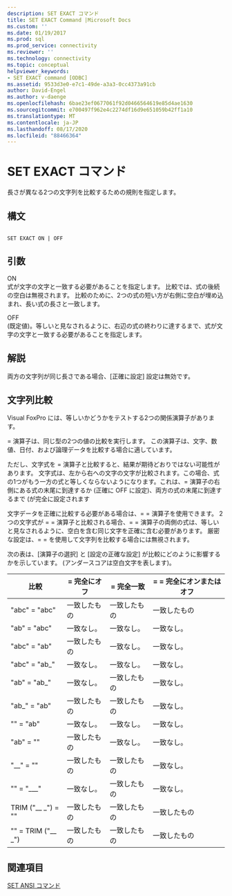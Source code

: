 ```yaml
---
description: SET EXACT コマンド
title: SET EXACT Command |Microsoft Docs
ms.custom: ''
ms.date: 01/19/2017
ms.prod: sql
ms.prod_service: connectivity
ms.reviewer: ''
ms.technology: connectivity
ms.topic: conceptual
helpviewer_keywords:
- SET EXACT command [ODBC]
ms.assetid: 9533d3e0-e7c1-49de-a3a3-0cc4373a91cb
author: David-Engel
ms.author: v-daenge
ms.openlocfilehash: 6bae23ef0677061f92d0466564619e85d4ae1630
ms.sourcegitcommit: e700497f962e4c2274df16d9e651059b42ff1a10
ms.translationtype: MT
ms.contentlocale: ja-JP
ms.lasthandoff: 08/17/2020
ms.locfileid: "88466364"
---
```

# <a name="set-exact-command"></a>SET EXACT コマンド
長さが異なる2つの文字列を比較するための規則を指定します。  
  
## <a name="syntax"></a>構文  
  
```  
  
SET EXACT ON | OFF  
```  
  
## <a name="arguments"></a>引数  
 ON  
 式が文字の文字と一致する必要があることを指定します。 比較では、式の後続の空白は無視されます。 比較のために、2つの式の短い方が右側に空白が埋め込まれ、長い式の長さと一致します。  
  
 OFF  
 (既定値)。等しいと見なされるように、右辺の式の終わりに達するまで、式が文字の文字と一致する必要があることを指定します。  
  
## <a name="remarks"></a>解説  
 両方の文字列が同じ長さである場合、[正確に設定] 設定は無効です。  
  
## <a name="string-comparisons"></a>文字列比較  
 Visual FoxPro には、等しいかどうかをテストする2つの関係演算子があります。  
  
 = 演算子は、同じ型の2つの値の比較を実行します。 この演算子は、文字、数値、日付、および論理データを比較する場合に適しています。  
  
 ただし、文字式を = 演算子と比較すると、結果が期待どおりではない可能性があります。 文字式は、左から右への文字の文字が比較されます。この場合、式の1つがもう一方の式と等しくならないようになります。これは、= 演算子の右側にある式の末尾に到達するか (正確に OFF に設定)、両方の式の末尾に到達するまで (が完全に設定されます  
  
 文字データを正確に比較する必要がある場合は、= = 演算子を使用できます。 2つの文字式が = = 演算子と比較される場合、= = 演算子の両側の式は、等しいと見なされるように、空白を含む同じ文字を正確に含む必要があります。 厳密な設定は、= = を使用して文字列を比較する場合には無視されます。  
  
 次の表は、[演算子の選択] と [設定の正確な設定] が比較にどのように影響するかを示しています。 (アンダースコアは空白文字を表します)。  
  
|比較|= 完全にオフ|= 完全一致|= = 完全にオンまたはオフ|  
|----------------|------------------|-----------------|--------------------------|  
|"abc" = "abc"|一致したもの|一致したもの|一致したもの|  
|"ab" = "abc"|一致なし。|一致なし。|一致なし。|  
|"abc" = "ab"|一致したもの|一致なし。|一致なし。|  
|"abc" = "ab_"|一致なし。|一致なし。|一致なし。|  
|"ab" = "ab_"|一致なし。|一致したもの|一致なし。|  
|"ab_" = "ab"|一致したもの|一致したもの|一致なし。|  
|"" = "ab"|一致なし。|一致なし。|一致なし。|  
|"ab" = ""|一致したもの|一致なし。|一致なし。|  
|"__" = ""|一致したもの|一致したもの|一致なし。|  
|"" = "___"|一致なし。|一致したもの|一致なし。|  
|TRIM ("__ _") = ""|一致したもの|一致したもの|一致したもの|  
|"" = TRIM ("__ _")|一致したもの|一致したもの|一致したもの|  
  
## <a name="see-also"></a>関連項目  
 [SET ANSI コマンド](../../odbc/microsoft/set-ansi-command.md)
